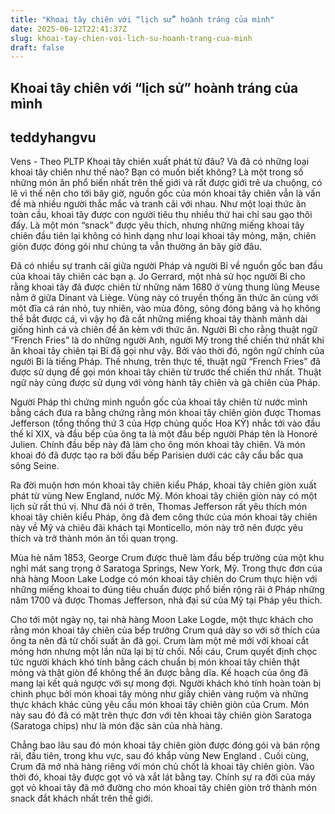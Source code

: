 ```yaml
---
title: "Khoai tây chiên với “lịch sử” hoành tráng của mình"
date: 2025-06-12T22:41:37Z
slug: khoai-tay-chien-voi-lich-su-hoanh-trang-cua-minh
draft: false
---
```


## Khoai tây chiên với “lịch sử” hoành tráng của mình

## teddyhangvu

Vens - Theo PLTP
Khoai tây chiên xuất phát từ đâu? Và đã có những loại khoai tây chiên như thế nào? Bạn có muốn biết không?
Là một trong số những món ăn phổ biến nhất trên thế giới và rất được giới trẻ ưa chuộng, có lẽ vì thế nên cho tới bây giờ, nguồn gốc của món khoai tây chiên vẫn là vấn đề mà nhiều người thắc mắc và tranh cãi với nhau. Như một loại thức ăn toàn cầu, khoai tây được con người tiêu thụ nhiều thứ hai chỉ sau gạo thôi đấy. Là một món “snack” được yêu thích, nhưng những miếng khoai tây chiên đầu tiên lại không có hình dạng như loại khoai tây mỏng, mặn, chiên giòn được đóng gói như chúng ta vẫn thường ăn bây giờ đâu.

Đã có nhiều sự tranh cãi giữa người Pháp và người Bỉ về nguồn gốc ban đầu của khoai tây chiên các bạn ạ.
Jo Gerrard, một nhà sử học người Bỉ cho rằng khoai tây đã được chiên từ những năm 1680 ở vùng thung lũng Meuse nằm ở giữa Dinant và Liège. Vùng này có truyền thống ăn thức ăn cùng với một đĩa cá rán nhỏ, tuy nhiên, vào mùa đông, sông đóng băng và họ không thể bắt được cá, vì vậy họ đã cắt những miếng khoai tây thành mảnh dài giống hình cá và chiên để ăn kèm với thức ăn. Người Bỉ cho rằng thuật ngữ “French Fries” là do những người Anh, người Mỹ trong thế chiến thứ nhất khi ăn khoai tây chiên tại Bỉ đã gọi như vậy. Bởi vào thời đó, ngôn ngữ chính của người Bỉ là tiếng Pháp. Thế nhưng, trên thực tế, thuật ngữ “French Fries” đã được sử dụng để gọi món khoai tây chiên từ trước thế chiến thứ nhất. Thuật ngữ này cũng được sử dụng với vòng hành tây chiên và gà chiên của Pháp.

 

Người Pháp thì chứng minh nguồn gốc của khoai tây chiên từ nước mình bằng cách đưa ra bằng chứng rằng món khoai tây chiên giòn được Thomas Jefferson (tổng thống thứ 3 của Hợp chủng quốc Hoa KỲ) nhắc tới vào đầu  thế kỉ XIX, và đầu bếp của ông ta là một đầu bếp người Pháp tên là Honoré Julien. Chính đầu bếp này đã làm cho ông món khoai tây chiên. Và món khoai đó đã được tạo ra bởi đầu bếp Parisien dưới các cây cầu bắc qua sông Seine.

Ra đời muộn hơn món khoai tây chiên kiểu Pháp, khoai tây chiên giòn xuất phát từ vùng New England, nước Mỹ. Món khoai tây chiên giòn này có một lịch sử rất thú vị. Như đã nói ở trên, Thomas Jefferson rất yêu thích món khoai tây chiên kiểu Pháp, ông đã đem công thức của món khoai tây chiên này về Mỹ và chiêu đãi khách tại Monticello, món này trở nên được yêu thích và trở thành món ăn tối quan trọng.

 Mùa hè năm 1853, George Crum được thuê làm đầu bếp trưởng của một khu nghỉ mát sang trọng ở Saratoga Springs, New York, Mỹ. Trong thực đơn của nhà hàng Moon Lake Lodge có món khoai tây chiên do Crum thực hiện với những miếng khoai to đúng tiêu chuẩn được phổ biến rộng rãi ở Pháp những năm 1700 và được Thomas Jefferson, nhà đại sứ của Mỹ tại Pháp yêu thích.

Cho tới một ngày nọ, tại nhà hàng Moon Lake Logde, một thực khách cho rằng món khoai tây chiên của bếp trưởng Crum quá dày so với sở thích của ông ta nên đã từ chối suất ăn đã gọi. Crum làm một mẻ mới với khoai cắt mỏng hơn nhưng một lần nữa lại bị từ chối. Nổi cáu, Crum quyết định chọc tức người khách khó tính bằng cách chuẩn bị món khoai tây chiên thật mỏng và thật giòn để không thể ăn được bằng dĩa. Kế hoạch của ông đã mang lại kết quả ngược với sự mong đợi. Người khách khó tính hoàn toàn bị chinh phục bởi món khoai tây mỏng như giấy chiên vàng ruộm và những thực khách khác cũng yêu cầu món khoai tây chiên giòn của Crum. Món này sau đó đã có mặt trên thực đơn với tên khoai tây chiên giòn Saratoga (Saratoga chips) như là món đặc sản của nhà hàng.

Chẳng bao lâu sau đó món khoai tây chiên giòn được đóng gói và bán rộng rãi, đầu tiên, trong khu vực, sau đó khắp vùng New England . Cuối cùng, Crum đã mở nhà hàng riêng với món chủ chốt là khoai tây chiên giòn. Vào thời đó, khoai tây được gọt vỏ và xắt lát bằng tay. Chính sự ra đời của máy gọt vỏ khoai tây đã mở đường cho món khoai tây chiên giòn trở thành món snack đắt khách nhất trên thế giới.